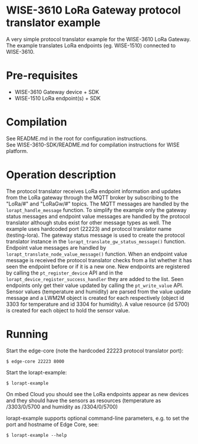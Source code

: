 # WISE-3610 LoRa Gateway protocol translator example
A very simple protocol translator example for the WISE-3610 LoRa Gateway. The example translates LoRa endpoints (eg. WISE-1510) connected to WISE-3610.

# Pre-requisites
- WISE-3610 Gateway device + SDK
- WISE-1510 LoRa endpoint(s) + SDK

# Compilation
See README.md in the root for configuration instructions.  
See WISE-3610-SDK/README.md for compilation instructions for WISE platform.

# Operation description
The protocol translator receives LoRa endpoint information and updates from the LoRa gateway through the MQTT broker by subscribing to the "LoRa/#" and "LoRaGw/#" topics. The MQTT messages are handled by the `lorapt_handle_message` function. To simplify the example only the gateway status messages and endpoint value messages are handled by the protocol translator although stubs exist for other message types as well. The example uses hardcoded port (22223) and protocol translator name (testing-lora). The gateway status message is used to create the protocol translator instance in the `lorapt_translate_gw_status_message()` function. Endpoint value messages are handled by `lorapt_translate_node_value_message()` function. When an endpoint value message is received the protocol translator checks from a list whether it has seen the endpoint before or if it is a new one. New endpoints are registered by calling the `pt_register_device` API and in the `lorapt_device_register_success_handler` they are added to the list. Seen endpoints only get their value updated by calling the `pt_write_value` API. Sensor values (temperature and humidity) are parsed from the value update message and a LWM2M object is created for each respectively (object id 3303 for temperature and id 3304 for humidity). A value resource (id 5700) is created for each object to hold the sensor value. 

# Running
Start the edge-core (note the hardcoded 22223 protocol translator port):
```
$ edge-core 22223 8000
```

Start the lorapt-example:
```
$ lorapt-example
```

On mbed Cloud you should see the LoRa endpoints appear as new devices and they should have the sensors as resources (temperature as /3303/0/5700 and humidity as /3304/0/5700)

lorapt-example supports optional command-line parameters, e.g. to set the port and hostname of Edge Core, see:
```
$ lorapt-example --help
```

